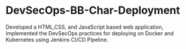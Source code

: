# DevSecOps-BB-Char-Deployment
Developed a HTML,CSS, and JavaScript based web application, implemented the DevSecOps practices for deploying on Docker and Kubernetes using Jenkins CI/CD Pipeline.
